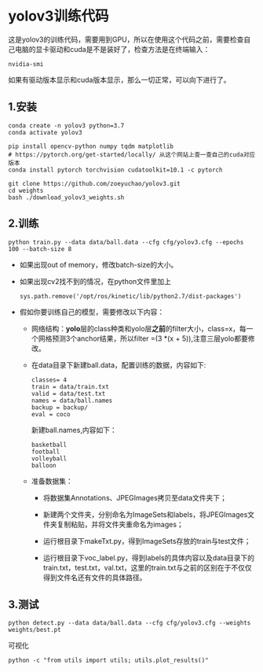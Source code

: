 # yolov3训练代码

这是yolov3的训练代码，需要用到GPU，所以在使用这个代码之前，需要检查自己电脑的显卡驱动和cuda是不是装好了，检查方法是在终端输入：

```
nvidia-smi
```

如果有驱动版本显示和cuda版本显示，那么一切正常，可以向下进行了。

## 1.安装

```
conda create -n yolov3 python=3.7
conda activate yolov3

pip install opencv-python numpy tqdm matplotlib
# https://pytorch.org/get-started/locally/ 从这个网站上查一查自己的cuda对应版本
conda install pytorch torchvision cudatoolkit=10.1 -c pytorch

git clone https://github.com/zoeyuchao/yolov3.git
cd weights
bash ./download_yolov3_weights.sh
```

## 2.训练

```
python train.py --data data/ball.data --cfg cfg/yolov3.cfg --epochs 100 --batch-size 8
```

- 如果出现out of memory，修改batch-size的大小。

- 如果出现cv2找不到的情况，在python文件里加上

  ```
  sys.path.remove('/opt/ros/kinetic/lib/python2.7/dist-packages')
  ```

- 假如你要训练自己的模型，需要修改以下内容：

  - 网络结构：**yolo**层的class种类和yolo层**之前**的filter大小，class=x，每一个网格预测3个anchor结果，所以filter =(3 *(x + 5)),注意三层yolo都要修改。
  
  - 在data目录下新建ball.data，配置训练的数据，内容如下:
  
    ```
    classes= 4
    train = data/train.txt
    valid = data/test.txt
    names = data/ball.names
    backup = backup/
    eval = coco
    ```
  
    新建ball.names,内容如下：
  
    ```
    basketball
    football
    volleyball
    balloon
    ```
  
  - 准备数据集：
  
    - 将数据集Annotations、JPEGImages拷贝至data文件夹下；
  
    - 新建两个文件夹，分别命名为ImageSets和labels，将JPEGImages文件夹复制粘贴，并将文件夹重命名为images；
  
    - 运行根目录下makeTxt.py，得到ImageSets存放的train与test文件；
    - 运行根目录下voc_label.py，得到labels的具体内容以及data目录下的train.txt，test.txt，val.txt，这里的train.txt与之前的区别在于不仅仅得到文件名还有文件的具体路径。

## 3.测试

```
python detect.py --data data/ball.data --cfg cfg/yolov3.cfg --weights weights/best.pt  
```

可视化

```
python -c "from utils import utils; utils.plot_results()"
```


